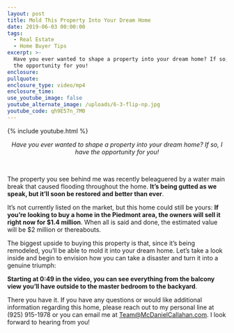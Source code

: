 ```yaml
---
layout: post
title: Mold This Property Into Your Dream Home
date: 2019-06-03 00:00:00
tags:
  - Real Estate
  - Home Buyer Tips
excerpt: >-
  Have you ever wanted to shape a property into your dream home? If so, I have
  the opportunity for you!
enclosure:
pullquote:
enclosure_type: video/mp4
enclosure_time:
use_youtube_image: false
youtube_alternate_image: /uploads/6-3-flip-np.jpg
youtube_code: qh9E57n_7M0
---
```


{% include youtube.html %}

<center><em>Have you ever wanted to shape a property into your dream home? If so, I have the opportunity for you!</em></center>

&nbsp;

The property you see behind me was recently beleaguered by a water main break that caused flooding throughout the home. **It’s being gutted as we speak, but it’ll soon be restored and better than ever**.

It’s not currently listed on the market, but this home could still be yours: **If you’re looking to buy a home in the Piedmont area, the owners will sell it right now for $1.4 million**. When all is said and done, the estimated value will be $2 million or thereabouts.

The biggest upside to buying this property is that, since it’s being remodeled, you’ll be able to mold it into your dream home. Let’s take a look inside and begin to envision how you can take a disaster and turn it into a genuine triumph:

**Starting at 0:49 in the video, you can see everything from the balcony view you’ll have outside to the master bedroom to the backyard**.

There you have it. If you have any questions or would like additional information regarding this home, please reach out to my personal line at (925) 915-1978 or you can email me at [Team@McDanielCallahan.com](mailto:Team@McDanielCallahan.com). I look forward to hearing from you\!